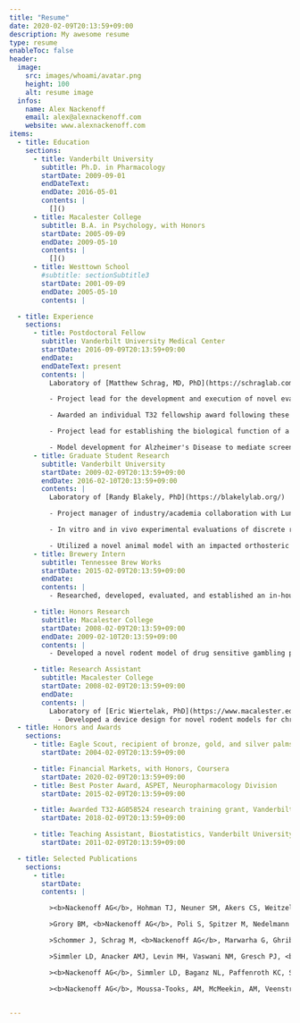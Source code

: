 ```yaml
---
title: "Resume"
date: 2020-02-09T20:13:59+09:00
description: My awesome resume
type: resume
enableToc: false
header:
  image:
    src: images/whoami/avatar.png
    height: 100
    alt: resume image
  infos:
    name: Alex Nackenoff
    email: alex@alexnackenoff.com
    website: www.alexnackenoff.com
items:
  - title: Education
    sections:
      - title: Vanderbilt University
        subtitle: Ph.D. in Pharmacology
        startDate: 2009-09-01
        endDateText:
        endDate: 2016-05-01
        contents: |
          []()
      - title: Macalester College
        subtitle: B.A. in Psychology, with Honors
        startDate: 2005-09-09
        endDate: 2009-05-10
        contents: |
          []()
      - title: Westtown School
        #subtitle: sectionSubtitle3
        startDate: 2001-09-09
        endDate: 2005-05-10
        contents: |

  - title: Experience
    sections:
      - title: Postdoctoral Fellow
        subtitle: Vanderbilt University Medical Center
        startDate: 2016-09-09T20:13:59+09:00
        endDate:
        endDateText: present
        contents: |
          Laboratory of [Matthew Schrag, MD, PhD](https://schraglab.com/)

          - Project lead for the development and execution of novel evaluation of the pervasive cerebral blood vessel pathology in Cerebral Amyloid Angiopathy, a vascular amyloid pathology related to Alzheimer’s Disease, via CLARITY.

          - Awarded an individual T32 fellowship award following these efforts to establish human CLARITY-cleared tissue and analytics.

          - Project lead for establishing the biological function of a novel Alzheimer's risk gene PLD3.

          - Model development for Alzheimer's Disease to mediate screening gene-interference siRNA and small molecule therapeutics for Alzheimer’s Disease in novel organotypic brain tissue culturing, ex vivo drug treatment, and live imaging.
      - title: Graduate Student Research
        subtitle: Vanderbilt University
        startDate: 2009-02-09T20:13:59+09:00
        endDate: 2016-02-10T20:13:59+09:00
        contents: |
          Laboratory of [Randy Blakely, PhD](https://blakelylab.org/)

          - Project manager of industry/academia collaboration with Lundbeck Pharmaceuticals to investigate the serotonin specific actions of the [then] preclinical compound AA21004 (aka. Vortioxetine, Trintillex). We found that non-SERT actions of AA21004 were sufficient alone to produce acute and chronic antidepressant effects, representing a new strategy to pursue novel serotonin directed pharmacotherapies.

          - In vitro and in vivo experimental evaluations of discrete roles of serotonin in acute and chronic SSRI antidepressant drug efficacy.

          - Utilized a novel animal model with an impacted orthosteric drug recognition site at SERT (the designed target of SSRIs) to prove with the most targeted series of assays to date that SERT antagonism is required for the acute and chronic behavioral and biochemical antidepressant efficacy of SSRIs.
      - title: Brewery Intern
        subtitle: Tennessee Brew Works
        startDate: 2015-02-09T20:13:59+09:00
        endDate:
        contents: |
          - Researched, developed, evaluated, and established an in-house cost saving standard operating procedure (SOP) and guidelines for the detection of aerobic and anaerobic beer-spoiling bacteria and evaluation of devices measuring dissolved gasses (oxygen ppm and ppb, and carbon dioxide ppm) in wort, beer, and bottled product.

      - title: Honors Research
        subtitle: Macalester College
        startDate: 2008-02-09T20:13:59+09:00
        endDate: 2009-02-10T20:13:59+09:00
        contents: |
          - Developed a novel rodent model of drug sensitive gambling paradigm.

      - title: Research Assistant
        subtitle: Macalester College
        startDate: 2008-02-09T20:13:59+09:00
        endDate:
        contents: |
          Laboratory of [Eric Wiertelak, PhD](https://www.macalester.edu/psychology/facultystaff/ericwiertelak/)
            - Developed a device design for novel rodent models for chronic pain, aiming to establish new pre-clinical standards for greater predictive framework for new drugs and treatments for human chronic pain.
  - title: Honors and Awards
    sections:
      - title: Eagle Scout, recipient of bronze, gold, and silver palms
        startDate: 2004-02-09T20:13:59+09:00

      - title: Financial Markets, with Honors, Coursera
        startDate: 2020-02-09T20:13:59+09:00
      - title: Best Poster Award, ASPET, Neuropharmacology Division
        startDate: 2015-02-09T20:13:59+09:00

      - title: Awarded T32-AG058524 research training grant, Vanderbilt Memory & Alzheimer’s Center
        startDate: 2018-02-09T20:13:59+09:00

      - title: Teaching Assistant, Biostatistics, Vanderbilt University, Department of Pharmacology
        startDate: 2011-02-09T20:13:59+09:00

  - title: Selected Publications
    sections:
      - title:
        startDate:
        contents: |

          ><b>Nackenoff AG</b>, Hohman TJ, Neuner SM, Akers CS, Weitzel NC, Shostak A, Ferguson S, Bennett DA, Schneider JA, Jefferson AL, Kaczorowski CC, Schrag MS. [PLD3 is a Neuronal Lysosomal Phospholipase D Associated with β-amyloid Plaques and Memory in Sporadic Alzheimer’s Disease](https://doi.org/10.1101/746222). <i>bioRxiv</i>. (2019). 

          >Grory BM, <b>Nackenoff AG</b>, Poli S, Spitzer M, Nedelmann M, Guillon B, Préterre C, Chen C, Lee A, Yaghi S, Stretz C, Azher I, Paddock J, Bakaeva T, Greer D, Shulman J, Kowalski R, Lavin P,  Mistry E, Espaillat K, Furie K, Kirshner H, and Schrag M. Intravenous Fibrinolytic Therapy for Acute Central Retinal Artery Occlusion – A Retrospective, Observational Cohort Study and Updated Patient-Level Meta-Analysis. <i>Translational Stroke Research</i>. Accepted

          >Schommer J, Schrag M, <b>Nackenoff AG</b>, Marwarha G, Ghribi O. Method for organotypic tissue culture in the aged animal. <i>MethodsX</i>. 4 (2017) 166-171.

          >Simmler LD, Anacker AMJ, Levin MH, Vaswani NM, Gresch PJ, <b>Nackenoff AG</b>, Anastasio NC, Stutz SJ, Cunningham KA, Wang J, Zhang B, Henry LK, Stewart A, Veenstra-VanderWeele J, Blakely RD. Blockade of the 5-HT transporter contributes to the behavioural, neuronal and molecular effects of cocaine. <i>British Journal of Pharmacology</i>, 174 (2017) 2716-2738.

          ><b>Nackenoff AG</b>, Simmler LD, Baganz NL, Paffenroth KC, Stanwood GD, Pehrson AL, Sanchez C, Blakely RD. [Serotonin Transporter-Independent Actions Of The Antidepressant Vortioxetine As Revealed Using The SERT M172 Mouse](https://www.ncbi.nlm.nih.gov/pubmed/28272863). <i>ACS Chemical Neuroscience</i>, 8 (2017) 1092-1100.

          ><b>Nackenoff AG</b>, Moussa-Tooks, AM, McMeekin, AM, Veenstra-VanderWeele J, Blakely RD. [Essential Contributions of Serotonin Transporter Inhibition to the Acute and Chronic Actions of Fluoxetine and Citalopram in the SERT Met172 Mouse](https://www.ncbi.nlm.nih.gov/pubmed/26514584). <i>Neuropsychopharmacology</i>.  41 (2016) 1733-1741


---
```

